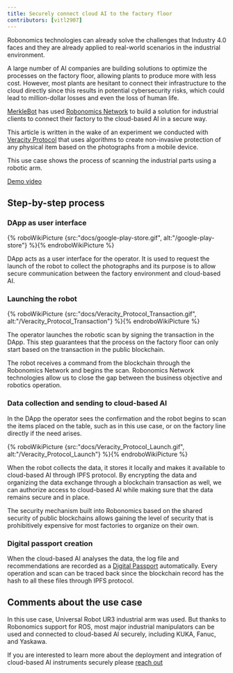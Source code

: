 ```yaml
---
title: Securely connect cloud AI to the factory floor
contributors: [vitl2907]
---
```


Robonomics technologies can already solve the challenges that Industry 4.0 faces and they are already applied to real-world scenarios in the industrial environment.

A large number of AI companies are building solutions to optimize the processes on the factory floor, allowing plants to produce more with less cost. However, most plants are hesitant to connect their infrastructure to the cloud directly since this results in potential cybersecurity risks, which could lead to million-dollar losses and even the loss of human life.

[MerkleBot](https://merklebot.com) has used [Robonomics Network](https://robonomics.network) to build a solution for industrial clients to connect their factory to the cloud-based AI in a secure way.

This article is written in the wake of an experiment we conducted with [Veracity Protocol](https://www.veracityprotocol.org/) that uses algorithms to create non-invasive protection of any physical item based on the photographs from a mobile device.

This use case shows the process of scanning the industrial parts using a robotic arm.

[Demo video](https://youtu.be/8AL70LFVX5w)

## Step-by-step process

### DApp as user interface

{% roboWikiPicture {src:"docs/google-play-store.gif", alt:"/google-play-store"} %}{% endroboWikiPicture %}

DApp acts as a user interface for the operator. It is used to request the launch of the robot to collect the photographs and its purpose is to allow secure communication between the factory environment and cloud-based AI.

### Launching the robot

{% roboWikiPicture {src:"docs/Veracity_Protocol_Transaction.gif", alt:"/Veracity_Protocol_Transaction"} %}{% endroboWikiPicture %}

The operator launches the robotic scan by signing the transaction in the DApp. This step guarantees that the process on the factory floor can only start based on the transaction in the public blockchain.

The robot receives a command from the blockchain through the Robonomics Network and begins the scan. Robonomics Network technologies allow us to close the gap between the business objective and robotics operation.

### Data collection and sending to cloud-based AI

In the DApp the operator sees the confirmation and the robot begins to scan the items placed on the table, such as in this use case, or on the factory line directly if the need arises.

{% roboWikiPicture {src:"docs/Veracity_Protocol_Launch.gif", alt:"/Veracity_Protocol_Launch"} %}{% endroboWikiPicture %}


When the robot collects the data, it stores it locally and makes it available to cloud-based AI through IPFS protocol. By encrypting the data and organizing the data exchange through a blockchain transaction as well, we can authorize access to cloud-based AI while making sure that the data remains secure and in place.

The security mechanism built into Robonomics based on the shared security of public blockchains allows gaining the level of security that is prohibitively expensive for most factories to organize on their own.

### Digital passport creation

When the cloud-based AI analyses the data, the log file and recommendations are recorded as a [Digital Passport](https://wiki.robonomics.network/docs/create-digital-identity-run-by-ethereum/) automatically. Every operation and scan can be traced back since the blockchain record has the hash to all these files through IPFS protocol.

## Comments about the use case

In this use case, Universal Robot UR3 industrial arm was used. But thanks to Robonomics support for ROS, most major industrial manipulators can be used and connected to cloud-based AI securely, including KUKA, Fanuc, and Yaskawa.

If you are interested to learn more about the deployment and integration of cloud-based AI instruments securely please [reach out](mailto:v@merklebot.com)
